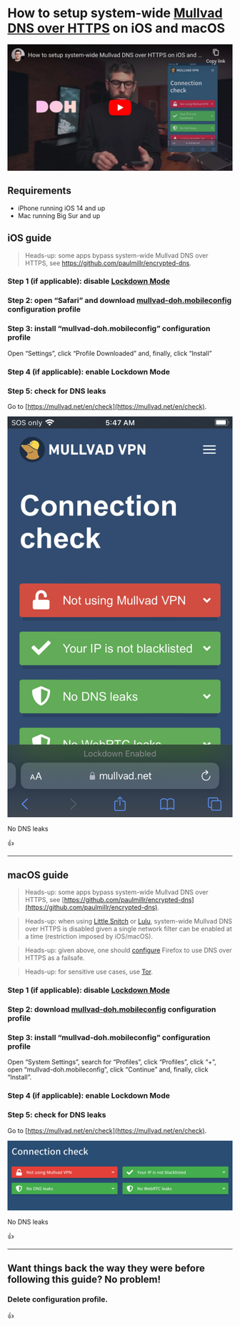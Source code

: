 <!--
Title: How to setup system-wide Mullvad DNS over HTTPS on iOS and macOS
Description: Learn how to setup system-wide Mullvad DNS over HTTPS on iOS and macOS.
Author: Sun Knudsen <https://github.com/sunknudsen>
Contributors: Sun Knudsen <https://github.com/sunknudsen>
Reviewers:
Publication date: 2023-02-22T11:26:55.652Z
Listed: true
-->

# How to setup system-wide [Mullvad DNS over HTTPS](https://mullvad.net/en/help/dns-over-https-and-dns-over-tls/) on iOS and macOS

[![How to setup system-wide Mullvad DNS over HTTPS on iOS and macOS](how-to-setup-system-wide-mullvad-dns-over-https-on-ios-and-macos.jpeg)](https://www.youtube.com/watch?v=DvjxUN5ZYvE "How to setup system-wide Mullvad DNS over HTTPS on iOS and macOS")

## Requirements

- iPhone running iOS 14 and up
- Mac running Big Sur and up

## iOS guide

> Heads-up: some apps bypass system-wide Mullvad DNS over HTTPS, see https://github.com/paulmillr/encrypted-dns.

### Step 1 (if applicable): disable [Lockdown Mode](https://support.apple.com/en-us/HT212650)

### Step 2: open “Safari” and download [mullvad-doh.mobileconfig](./mullvad-doh.mobileconfig) configuration profile

### Step 3: install “mullvad-doh.mobileconfig” configuration profile

Open “Settings”, click “Profile Downloaded” and, finally, click “Install”

### Step 4 (if applicable): enable Lockdown Mode

### Step 5: check for DNS leaks

Go to [https://mullvad.net/en/check](https://mullvad.net/en/check).

![Connection check](connection-check-ios.png?width=375)

No DNS leaks

👍

---

## macOS guide

> Heads-up: some apps bypass system-wide Mullvad DNS over HTTPS, see [https://github.com/paulmillr/encrypted-dns](https://github.com/paulmillr/encrypted-dns).

> Heads-up: when using [Little Snitch](https://www.obdev.at/products/littlesnitch/index.html) or [Lulu](https://objective-see.org/products/lulu.html), system-wide Mullvad DNS over HTTPS is disabled given a single network filter can be enabled at a time (restriction imposed by iOS/macOS).

> Heads-up: given above, one should [configure](../how-to-configure-firefox-for-privacy-and-security) Firefox to use DNS over HTTPS as a failsafe.

> Heads-up: for sensitive use cases, use [Tor](https://www.torproject.org/).

### Step 1 (if applicable): disable [Lockdown Mode](https://support.apple.com/en-us/HT212650)

### Step 2: download [mullvad-doh.mobileconfig](./mullvad-doh.mobileconfig) configuration profile

### Step 3: install “mullvad-doh.mobileconfig” configuration profile

Open “System Settings”, search for “Profiles”, click “Profiles”, click “+”, open “mullvad-doh.mobileconfig”, click “Continue” and, finally, click “Install”.

### Step 4 (if applicable): enable Lockdown Mode

### Step 5: check for DNS leaks

Go to [https://mullvad.net/en/check](https://mullvad.net/en/check).

![Connection check](connection-check-macos.png)

No DNS leaks

👍

---

## Want things back the way they were before following this guide? No problem!

### Delete configuration profile.

👍
